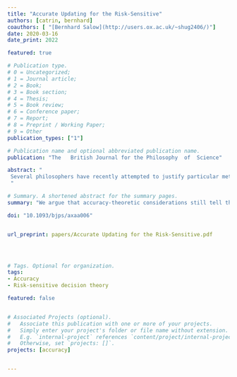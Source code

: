 ```yaml
---
title: "Accurate Updating for the Risk-Sensitive"
authors: [catrin, bernhard]
coauthors: [ "[Bernhard Salow](http://users.ox.ac.uk/~shug2406/)"]
date: 2020-03-16
date_print: 2022

featured: true

# Publication type.
# 0 = Uncategorized;
# 1 = Journal article;
# 2 = Book;
# 3 = Book section;
# 4 = Thesis;
# 5 = Book review;
# 6 = Conference paper;
# 7 = Report;
# 8 = Preprint / Working Paper;
# 9 = Other
publication_types: ["1"]

# Publication name and optional abbreviated publication name.
publication: "The	British	Journal for	the	Philosophy	of	Science"

abstract: "
 Several philosophers have recently attempted to justify particular methods of belief revision by showing that they are the optimal means towards the epistemic end of accurate belief. These attempts, however, presuppose that means should be evaluated according to classical expected utility theory; and there is a long tradition maintaining that expected utility theory is too restrictive as a theory of means-end rationality, ruling out too many natural ways of taking risk into account. In this paper, we investigate what belief-revision procedures are supported by accuracy-theoretic considerations once we allow agents to be risk-sensitive. We conclude that, if accuracy-theoretic considerations tell risk-sensitive agents anything about belief-revision, they tell them the same thing they tell agents that maximize expected utility: they should conditionalize.
 "

# Summary. A shortened abstract for the summary pages.
summary: "We argue that accuracy-theoretic considerations still tell the risk-sensitive to update by conditionalization."

doi: "10.1093/bjps/axaa006"


url_preprint: papers/Accurate Updating for the Risk-Sensitive.pdf




# Tags. Optional for organization.
tags:
- Accuracy
- Risk-sensitive decision theory

featured: false


# Associated Projects (optional).
#   Associate this publication with one or more of your projects.
#   Simply enter your project's folder or file name without extension.
#   E.g. `internal-project` references `content/project/internal-project/index.md`.
#   Otherwise, set `projects: []`.
projects: [accuracy]


---
```

